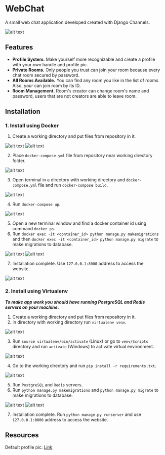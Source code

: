 # WebChat

A small web chat application developed created with Django Channels.

![alt text](https://github.com/zalexvic/python-django-chat/blob/main/readme_images/chat-room.png "Chat Room Image")

## Features

- **Profile System.** Make yourself more recognizable and create a profile with your own handle and profile pic.
- **Private Rooms.** Only people you trust can join your room because every chat room secured by password.
- **All Rooms Available.** You can find any room you like in the list of rooms. Also, your can join room by its ID.
- **Room Management.** Room's creator can change room's name and password, users that are not creators are able to leave room.

## Installation

### 1. Install using Docker

1. Create a working directory and put files from repository in it.
   
![alt text](https://github.com/zalexvic/python-django-chat/blob/main/readme_images/docker_1_1.jpg "Docker Install 1.1")
![alt text](https://github.com/zalexvic/python-django-chat/blob/main/readme_images/docker_1_2.jpg "Docker Install 1.2")

2. Place ```docker-compose.yml``` file from repository near working directory folder.
   
![alt text](https://github.com/zalexvic/python-django-chat/blob/main/readme_images/docker_2.jpg "Docker Install 2")

3. Open terminal in a directory with working directory and ```docker-compose.yml``` file and run ```docker-compose build```.
   
![alt text](https://github.com/zalexvic/python-django-chat/blob/main/readme_images/docker_3.jpg "Docker Install 3")

4. Run ```docker-compose up```.
   
![alt text](https://github.com/zalexvic/python-django-chat/blob/main/readme_images/docker_4.jpg "Docker Install 4")

5. Open a new terminal window and find a docker container id using command ```docker ps```.
6. Run ```docker exec -it <container_id> python manage.py makemigrations``` and then ```docker exec -it <container_id> python manage.py migrate``` to make migrations to database.
   
![alt text](https://github.com/zalexvic/python-django-chat/blob/main/readme_images/docker_6_1.jpg "Docker Install 6.1")
![alt text](https://github.com/zalexvic/python-django-chat/blob/main/readme_images/docker_6_2.jpg "Docker Install 6.2")

7. Installation complete. Use ```127.0.0.1:8000``` address to access the website.
   
![alt text](https://github.com/zalexvic/python-django-chat/blob/main/readme_images/docker_7.jpg "Docker Install 7")


### 2. Install using Virtualenv

***To make app work you should have running PostgreSQL and Redis servers on your machine.*** 

1. Create a working directory and put files from repository in it.
2. In directory with working directory run ```virtualenv venv```.
   
![alt text](https://github.com/zalexvic/python-django-chat/blob/main/readme_images/venv_2.jpg "Virtualenv Install 2")

3. Run ```source virtualenv/bin/activate``` (Linux) or go to ```venv/Scripts``` directory and run ```activate``` (Windows)  to activate virtual environment.
   
![alt text](https://github.com/zalexvic/python-django-chat/blob/main/readme_images/venv_3.jpg "Virtualenv Install 3")

4. Go to the working directory and run ```pip install -r requirements.txt```.
   
![alt text](https://github.com/zalexvic/python-django-chat/blob/main/readme_images/venv_4.jpg "Virtualenv Install 4")

5. Run ```PostgreSQL``` and ```Redis``` servers.
6. Run ```python manage.py makemigrations``` and ```python manage.py migrate``` to make migrations to database.
   
![alt text](https://github.com/zalexvic/python-django-chat/blob/main/readme_images/venv_6_1.jpg "Virtualenv Install 6.1")
![alt text](https://github.com/zalexvic/python-django-chat/blob/main/readme_images/venv_6_2.jpg "Virtualenv Install 6.2")

7. Installation complete. Run ```python manage.py runserver``` and use ```127.0.0.1:8000``` address to access the website.


## Resources
Default profile pic: [Link](https://www.pinterest.ru/pin/763289836843147055/)